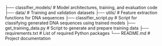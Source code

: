 ├── classifier_models/       # Model architectures, training, and evaluation code
├── data/                    # Training and validation datasets
├── utils/                   # Feature extraction functions for DNA sequences
├── classifier_script.py     # Script for classifying generated DNA sequences using trained models
├── get_training_data.py     # Script to generate and prepare training data
├── requirements.txt         # List of required Python packages
└── README.md                # Project documentation
